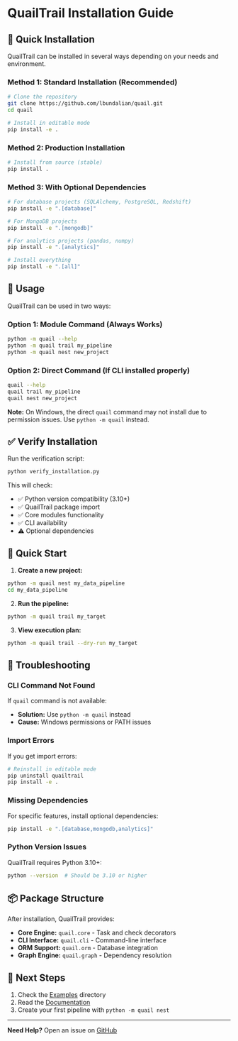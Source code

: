 # QuailTrail Installation Guide

## 🚀 Quick Installation

QuailTrail can be installed in several ways depending on your needs and environment.

### Method 1: Standard Installation (Recommended)

```bash
# Clone the repository
git clone https://github.com/lbundalian/quail.git
cd quail

# Install in editable mode
pip install -e .
```

### Method 2: Production Installation

```bash
# Install from source (stable)
pip install .
```

### Method 3: With Optional Dependencies

```bash
# For database projects (SQLAlchemy, PostgreSQL, Redshift)
pip install -e ".[database]"

# For MongoDB projects
pip install -e ".[mongodb]"

# For analytics projects (pandas, numpy)
pip install -e ".[analytics]"

# Install everything
pip install -e ".[all]"
```

## 🔧 Usage

QuailTrail can be used in two ways:

### Option 1: Module Command (Always Works)
```bash
python -m quail --help
python -m quail trail my_pipeline
python -m quail nest new_project
```

### Option 2: Direct Command (If CLI installed properly)
```bash
quail --help
quail trail my_pipeline
quail nest new_project
```

**Note:** On Windows, the direct `quail` command may not install due to permission issues. Use `python -m quail` instead.

## ✅ Verify Installation

Run the verification script:
```bash
python verify_installation.py
```

This will check:
- ✅ Python version compatibility (3.10+)
- ✅ QuailTrail package import
- ✅ Core modules functionality
- ✅ CLI availability
- ⚠️ Optional dependencies

## 🎯 Quick Start

1. **Create a new project:**
```bash
python -m quail nest my_data_pipeline
cd my_data_pipeline
```

2. **Run the pipeline:**
```bash
python -m quail trail my_target
```

3. **View execution plan:**
```bash
python -m quail trail --dry-run my_target
```

## 🐛 Troubleshooting

### CLI Command Not Found
If `quail` command is not available:
- **Solution:** Use `python -m quail` instead
- **Cause:** Windows permissions or PATH issues

### Import Errors
If you get import errors:
```bash
# Reinstall in editable mode
pip uninstall quailtrail
pip install -e .
```

### Missing Dependencies
For specific features, install optional dependencies:
```bash
pip install -e ".[database,mongodb,analytics]"
```

### Python Version Issues
QuailTrail requires Python 3.10+:
```bash
python --version  # Should be 3.10 or higher
```

## 📦 Package Structure

After installation, QuailTrail provides:

- **Core Engine:** `quail.core` - Task and check decorators
- **CLI Interface:** `quail.cli` - Command-line interface
- **ORM Support:** `quail.orm` - Database integration
- **Graph Engine:** `quail.graph` - Dependency resolution

## 🌟 Next Steps

1. Check the [Examples](./pricing_quality_pipeline/) directory
2. Read the [Documentation](./README.md)
3. Create your first pipeline with `python -m quail nest`

---

**Need Help?** Open an issue on [GitHub](https://github.com/lbundalian/quail/issues)